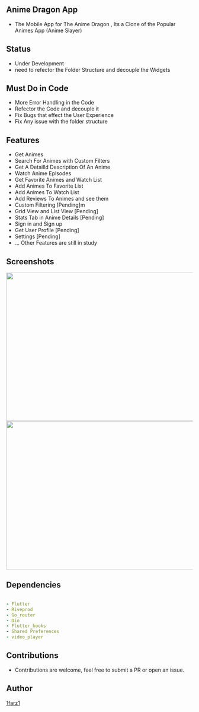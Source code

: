 ## Anime Dragon App

- The Mobile App for The Anime Dragon , Its a Clone of the Popular Animes App (Anime Slayer)

## Status

- Under Development
- need to refector the Folder Structure and decouple the Widgets

## Must Do in Code

- More Error Handling in the Code
- Refector the Code and decouple it
- Fix Bugs that effect the User Experience
- Fix Any issue with the folder structure

## Features

- Get Animes
- Search For Animes with Custom Filters
- Get A Detailld Description Of An Anime
- Watch Anime Episodes
- Get Favorite Animes and Watch List
- Add Animes To Favorite List
- Add Animes To Watch List
- Add Reviews To Animes and see them
- Custom Filtering [Pending]m
- Grid View and List View [Pending]
- Stats Tab in Anime Details [Pending]
- Sign in and Sign up
- Get User Profile [Pending]
- Settings [Pending]
- ... Other Features are still in study

## Screenshots

  <img src="assets/screenshots/show.png" width="1000" height="400" />
  <img src="assets/screenshots/show1.png" width="1000" height="400" />

## Dependencies

```yaml

- Flutter
- Riveprod
- Go_router
- Dio
- Flutter_hooks
- Shared Preferences
- video_player
```

## Contributions

- Contributions are welcome, feel free to submit a PR or open an issue.

## Author

[1farz1](github.com/1farz1)

